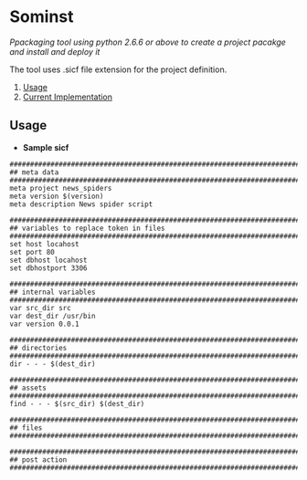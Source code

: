 # Sominst

*Ppackaging tool using python 2.6.6 or above to create a project pacakge and install and deploy it*

The tool uses .sicf file extension for the project definition.

   1. [Usage](#usage)
   1. [Current Implementation](#implementation)

## <a name='usage'>Usage</a>

   - **Sample sicf**

   ```text
   #########################################################################
   ## meta data
   #########################################################################
   meta project news_spiders
   meta version $(version)
   meta description News spider script

   #########################################################################
   ## variables to replace token in files
   #########################################################################
   set host locahost
   set port 80
   set dbhost locahost
   set dbhostport 3306

   #########################################################################
   ## internal variables
   #########################################################################
   var src_dir src
   var dest_dir /usr/bin
   var version 0.0.1

   #########################################################################
   ## directories
   #########################################################################
   dir - - - $(dest_dir)

   #########################################################################
   ## assets
   #########################################################################
   find - - - $(src_dir) $(dest_dir)
               
   #########################################################################
   ## files
   #########################################################################

   #########################################################################
   ## post action
   #########################################################################
   ```

